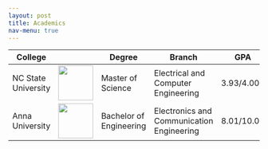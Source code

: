 ```yaml
---
layout: post
title: Academics
nav-menu: true
---
```

<div>

<div class="table-wrapper">
	<table>
		<thead>
			<tr>
				<th>College</th>
				<th></th>
				<th>Degree</th>
				<th>Branch</th>
				<th>GPA</th>
			</tr>
		</thead>
		<tbody>
			<tr>
				<td>NC State University</td>
				<td style="vertical-align:bottom"><img src="{% link assets/images/nc_state.png %}" alt="" height="70" width="70" /></td>
				<td>Master of Science</td>
				<td>Electrical and Computer Engineering</td>
				<td>3.93/4.00</td>
			</tr>
			<tr>
				<td>Anna University</td>
				<td style="vertical-align:bottom"><img src="{% link assets/images/anna.png %}" alt="" height="70" width="70" /></td>
				<td>Bachelor of Engineering</td>
				<td>Electronics and Communication Engineering</td>
				<td>8.01/10.00</td>
			</tr>
		</tbody>
	</table>
</div>
</div>